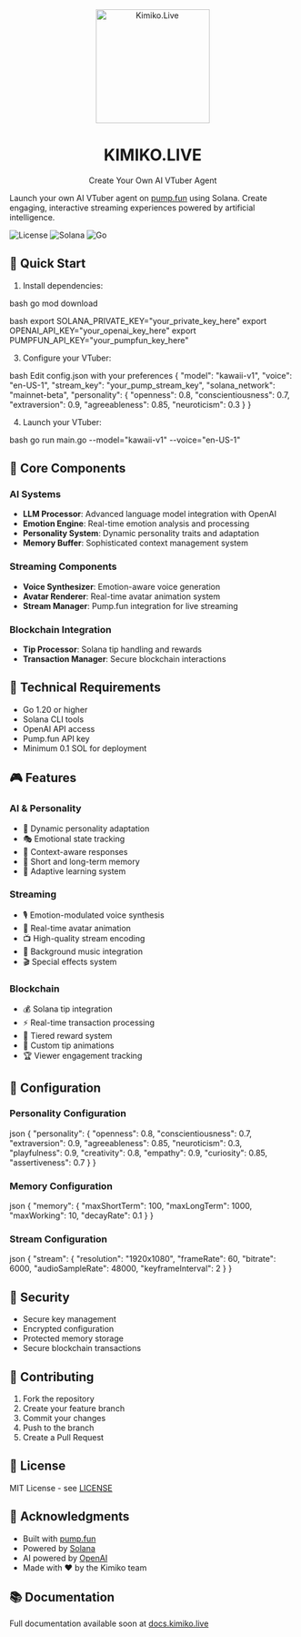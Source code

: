 <div align="center">
  <img src="kimiko1.png" alt="Kimiko.Live" width="200"/>
  <h1>KIMIKO.LIVE</h1>
  <p>Create Your Own AI VTuber Agent</p>
</div>

Launch your own AI VTuber agent on [pump.fun](https://pump.fun) using Solana. Create engaging, interactive streaming experiences powered by artificial intelligence.

![License](https://img.shields.io/badge/license-MIT-blue.svg)
![Solana](https://img.shields.io/badge/Solana-Compatible-green)
![Go](https://img.shields.io/badge/Go-1.20+-00ADD8)

## 🚀 Quick Start

1. Install dependencies:

bash
go mod download

bash
export SOLANA_PRIVATE_KEY="your_private_key_here"
export OPENAI_API_KEY="your_openai_key_here"
export PUMPFUN_API_KEY="your_pumpfun_key_here"


3. Configure your VTuber:

bash
Edit config.json with your preferences
{
"model": "kawaii-v1",
"voice": "en-US-1",
"stream_key": "your_pump_stream_key",
"solana_network": "mainnet-beta",
"personality": {
"openness": 0.8,
"conscientiousness": 0.7,
"extraversion": 0.9,
"agreeableness": 0.85,
"neuroticism": 0.3
}
}

4. Launch your VTuber:

bash
go run main.go --model="kawaii-v1" --voice="en-US-1"


## 🧠 Core Components

### AI Systems
- **LLM Processor**: Advanced language model integration with OpenAI
- **Emotion Engine**: Real-time emotion analysis and processing
- **Personality System**: Dynamic personality traits and adaptation
- **Memory Buffer**: Sophisticated context management system

### Streaming Components
- **Voice Synthesizer**: Emotion-aware voice generation
- **Avatar Renderer**: Real-time avatar animation system
- **Stream Manager**: Pump.fun integration for live streaming

### Blockchain Integration
- **Tip Processor**: Solana tip handling and rewards
- **Transaction Manager**: Secure blockchain interactions

## 🔧 Technical Requirements

- Go 1.20 or higher
- Solana CLI tools
- OpenAI API access
- Pump.fun API key
- Minimum 0.1 SOL for deployment

## 🎮 Features

### AI & Personality
- 🤖 Dynamic personality adaptation
- 🎭 Emotional state tracking
- 💭 Context-aware responses
- 🧠 Short and long-term memory
- 🔄 Adaptive learning system

### Streaming
- 🎙️ Emotion-modulated voice synthesis
- 🎨 Real-time avatar animation
- 📺 High-quality stream encoding
- 🎵 Background music integration
- 🎬 Special effects system

### Blockchain
- 💰 Solana tip integration
- ⚡ Real-time transaction processing
- 🎁 Tiered reward system
- 💝 Custom tip animations
- 🏆 Viewer engagement tracking

## 📝 Configuration

### Personality Configuration

json
{
"personality": {
"openness": 0.8,
"conscientiousness": 0.7,
"extraversion": 0.9,
"agreeableness": 0.85,
"neuroticism": 0.3,
"playfulness": 0.9,
"creativity": 0.8,
"empathy": 0.9,
"curiosity": 0.85,
"assertiveness": 0.7
}
}


### Memory Configuration

json
{
"memory": {
"maxShortTerm": 100,
"maxLongTerm": 1000,
"maxWorking": 10,
"decayRate": 0.1
}
}

### Stream Configuration

json
{
"stream": {
"resolution": "1920x1080",
"frameRate": 60,
"bitrate": 6000,
"audioSampleRate": 48000,
"keyframeInterval": 2
}
}


## 🔐 Security

- Secure key management
- Encrypted configuration
- Protected memory storage
- Secure blockchain transactions

## 🤝 Contributing

1. Fork the repository
2. Create your feature branch
3. Commit your changes
4. Push to the branch
5. Create a Pull Request

## 📜 License

MIT License - see [LICENSE](LICENSE)

## 💫 Acknowledgments

- Built with [pump.fun](https://pump.fun)
- Powered by [Solana](https://solana.com)
- AI powered by [OpenAI](https://openai.com)
- Made with ❤️ by the Kimiko team

## 📚 Documentation

Full documentation available soon at [docs.kimiko.live](https://docs.kimiko.live)
